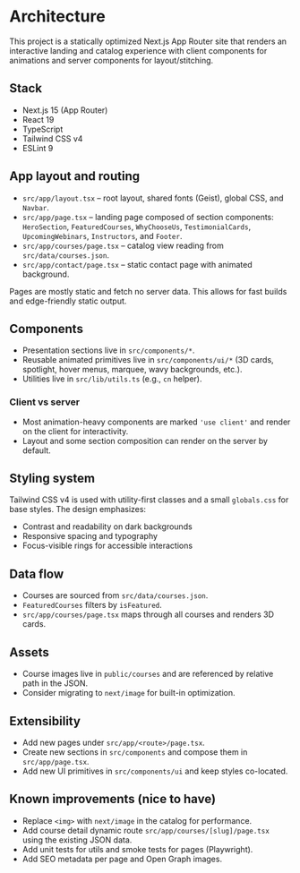 # Architecture

This project is a statically optimized Next.js App Router site that renders an interactive landing and catalog experience with client components for animations and server components for layout/stitching.

## Stack

- Next.js 15 (App Router)
- React 19
- TypeScript
- Tailwind CSS v4
- ESLint 9

## App layout and routing

- `src/app/layout.tsx` – root layout, shared fonts (Geist), global CSS, and `Navbar`.
- `src/app/page.tsx` – landing page composed of section components: `HeroSection`, `FeaturedCourses`, `WhyChooseUs`, `TestimonialCards`, `UpcomingWebinars`, `Instructors`, and `Footer`.
- `src/app/courses/page.tsx` – catalog view reading from `src/data/courses.json`.
- `src/app/contact/page.tsx` – static contact page with animated background.

Pages are mostly static and fetch no server data. This allows for fast builds and edge-friendly static output.

## Components

- Presentation sections live in `src/components/*`.
- Reusable animated primitives live in `src/components/ui/*` (3D cards, spotlight, hover menus, marquee, wavy backgrounds, etc.).
- Utilities live in `src/lib/utils.ts` (e.g., `cn` helper).

### Client vs server

- Most animation-heavy components are marked `'use client'` and render on the client for interactivity.
- Layout and some section composition can render on the server by default.

## Styling system

Tailwind CSS v4 is used with utility-first classes and a small `globals.css` for base styles. The design emphasizes:
- Contrast and readability on dark backgrounds
- Responsive spacing and typography
- Focus-visible rings for accessible interactions

## Data flow

- Courses are sourced from `src/data/courses.json`.
- `FeaturedCourses` filters by `isFeatured`.
- `src/app/courses/page.tsx` maps through all courses and renders 3D cards.

## Assets

- Course images live in `public/courses` and are referenced by relative path in the JSON.
- Consider migrating to `next/image` for built-in optimization.

## Extensibility

- Add new pages under `src/app/<route>/page.tsx`.
- Create new sections in `src/components` and compose them in `src/app/page.tsx`.
- Add new UI primitives in `src/components/ui` and keep styles co-located.

## Known improvements (nice to have)

- Replace `<img>` with `next/image` in the catalog for performance.
- Add course detail dynamic route `src/app/courses/[slug]/page.tsx` using the existing JSON data.
- Add unit tests for utils and smoke tests for pages (Playwright).
- Add SEO metadata per page and Open Graph images.
